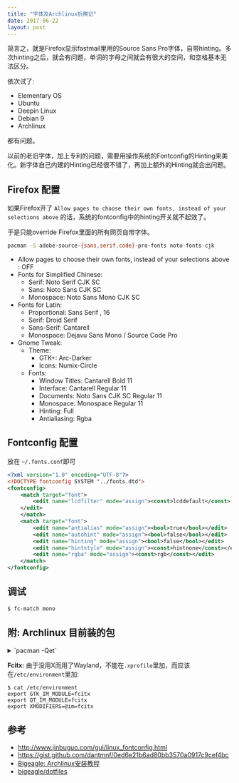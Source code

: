 ```yaml
---
title: "字体及Archlinux折腾记"
date: 2017-06-22
layout: post
---
```


简言之，就是Firefox显示fastmail里用的Source Sans Pro字体，自带hinting。多次hinting之后，就会有问题，单词的字母之间就会有很大的空间，和空格基本无法区分。


依次试了:

 - Elementary OS
 - Ubuntu
 - Deepin Linux
 - Debian 9
 - Archlinux

都有问题。


以前的老旧字体，加上专利的问题，需要用操作系统的Fontconfig的Hinting来美化。新字体自己内建的Hinting已经很不错了，再加上额外的Hinting就会出问题。

## Firefox 配置

如果Firefox开了 `Allow pages to choose their own fonts, instead of your selections above` 的话，系统的fontconfig中的hinting开关就不起效了。

于是只能override Firefox里面的所有网页自带字体。

```bash
pacman -S adobe-source-{sans,serif,code}-pro-fonts noto-fonts-cjk
```

 - Allow pages to choose their own fonts, instead of your selections above : OFF
 - Fonts for Simplified Chinese:
   - Serif: Noto Serif CJK SC
   - Sans: Noto Sans CJK SC
   - Monospace: Noto Sans Mono CJK SC
 - Fonts for Latin:
   - Proportional: Sans Serif , 16
   - Serif: Droid Serif
   - Sans-Serif: Cantarell
   - Monospace: Dejavu Sans Mono / Source Code Pro
 - Gnome Tweak:
   - Theme:
     - GTK+:  Arc-Darker
     - Icons: Numix-Circle
   - Fonts:
     - Window Titles: Cantarell Bold 11
     - Interface: Cantarell Regular 11
     - Documents: Noto Sans CJK SC Regular 11
     - Monospace: Monospace Regular 11
     - Hinting: Full
     - Antialiasing: Rgba


## Fontconfig 配置


放在 `~/.fonts.conf`即可

```xml
<?xml version="1.0" encoding="UTF-8"?>
<!DOCTYPE fontconfig SYSTEM "../fonts.dtd">
<fontconfig>
	<match target="font">
		<edit name="lcdfilter" mode="assign"><const>lcddefault</const>
	</edit>
	</match>
	<match target="font">
		<edit name="antialias" mode="assign"><bool>true</bool></edit>
		<edit name="autohint" mode="assign"><bool>false</bool></edit>
		<edit name="hinting" mode="assign"><bool>false</bool></edit>
		<edit name="hintstyle" mode="assign"><const>hintnone</const></edit>
		<edit name="rgba" mode="assign"><const>rgb</const></edit>
	</match>
</fontconfig>
```


## 调试
```bash
$ fc-match mono
```

## 附: Archlinux 目前装的包

<details markdown="1"><summary markdown="1"> `pacman -Qet` </summary>
```
adobe-source-code-pro-fonts 2.030ro+1.050it-3
adobe-source-han-sans-cn-fonts 1.004-2
adobe-source-sans-pro-fonts 2.020ro+1.075it-2
adobe-source-serif-pro-fonts 2.000-1
alpine 2.21-1
archlinuxcn-keyring 20170522-1
autoconf 2.69-4
automake 1.15-2
baobab 3.24.0+1+g202d168-1
binwalk 2.1.1-3
bison 3.0.4-2
elvish 0.8-1
empathy 3.12.12+120+g4a4b45b94-1
eog 3.24.1-1
epiphany 3.24.2-1
fakeroot 1.21-2
fcitx-configtool 0.4.9-1
fcitx-gtk2 4.2.9.1-2
fcitx-gtk3 4.2.9.1-2
fcitx-table-extra 0.3.7-2
firefox 54.0-1
flex 2.6.4-1
gdm 3.24.2-1
gnome-backgrounds 3.24.0+2+g755b6f9-1
gnome-calculator 3.24.0+2+g0ca2919b-1
gnome-contacts 3.22.1+4+gb235b6d-1
gnome-dictionary 3.24.0+5+ga7aa054-1
gnome-disk-utility 3.24.1-1
gnome-font-viewer 3.24.0-1
gnome-screenshot 3.22.0+42+g8472361-1
gnome-shell-extensions 3.24.2-1
gnome-system-monitor 3.24.0+4+g9140c85a-1
gnome-terminal 3.24.2-1
gnome-tweak-tool 3.24.1-1
gnome-user-docs 3.24.2-1
grub 2:2.02-1
gucharmap 9.0.4-1
hexchat 2.12.4-4
inetutils 1.9.4-5
intel-ucode 20170511-1
iputils 20161105.1f2bb12-2
jfsutils 1.1.15-4
licenses 20140629-2
logrotate 3.12.2-1
lvm2 2.02.171-1
make 4.2.1-2
man-db 2.7.6.1-2
man-pages 4.11-1
mdadm 4.0-1
mousetweaks 3.12.0-2
nano 2.8.4-1
nerd-fonts-complete 1.0.0-3
net-tools 1.60.20160710git-1
netctl 1.12-2
network-manager-applet 1.8.2-1
noto-fonts-cjk 20170512-1
numix-circle-icon-theme-git 0.r16.5a11140-1
numix-gtk-theme 2.6.6-1
nvidia 381.22-3
pam_u2f 1.0.4-1
patch 2.7.5-1
pcmciautils 018-7
pkg-config 0.29.2-1
procps-ng 3.3.12-1
proxychains-ng 4.12-1
ranger 1.8.1-1
reiserfsprogs 3.6.25-1
rslsync 2.5.4-1
shadowsocks-libev 3.0.6-1
sushi 3.24.0-1
telegram-desktop 1.1.7-1
the_silver_searcher 2.0.0-1
tmux 2.5-1
totem 3.24.0-1
typora 0.9.29-2
uim 1.8.6-7
usbutils 008-1
vi 1:070224-2
vim 8.0.0628-1
weechat 1.8-2
wget 1.19.1-2
which 2.21-2
xcursor-vanilla-dmz 0.4.4-1
xdg-user-dirs-gtk 0.10+9+g5b7efc6-1
xfsprogs 4.11.0-1
yaourt 1.8.1-1
zsh 5.3.1-2
```
</details>


**Fcitx:** 由于没用X而用了Wayland，不能在`.xprofile`里加，而应该在`/etc/environment`里加:

```
$ cat /etc/environment 
export GTK_IM_MODULE=fcitx
export QT_IM_MODULE=fcitx
export XMODIFIERS=@im=fcitx
```

## 参考

 - <http://www.jinbuguo.com/gui/linux_fontconfig.html>
 - <https://gist.github.com/dantmnf/0ed6e21b6ad80bb3570a0917c9cef4bc>
 - [Bigeagle: Archlinux安装教程](https://bigeagle.me/2014/06/archlinux-install-for-beginners/)
 - [bigeagle/dotfiles](https://github.com/bigeagle/dotfiles)
